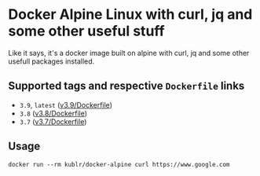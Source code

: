 # Docker Alpine Linux with curl, jq and some other useful stuff
Like it says, it's a docker image built on alpine with curl, jq and some other usefull packages installed. 

## Supported tags and respective `Dockerfile` links
 - `3.9`, `latest` ([v3.9/Dockerfile](https://github.com/kublr/docker-alpine-plus/blob/3.9/Dockerfile))
 - `3.8` ([v3.8/Dockerfile](https://github.com/kublr/docker-alpine-plus/blob/3.8/Dockerfile))
 - `3.7` ([v3.7/Dockerfile](https://github.com/kublr/docker-alpine-plus/blob/3.7/Dockerfile))

## Usage
    docker run --rm kublr/docker-alpine curl https://www.google.com

